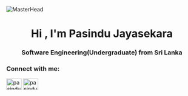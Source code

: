 ![MasterHead](https://sukhbinder.files.wordpress.com/2022/01/snow_banner_o.gif)
<h1 align="center">Hi , I'm Pasindu Jayasekara</h1>
<h3 align="center">Software Engineering(Undergraduate) from Sri Lanka</h3>

<h3 align="left">Connect with me:</h3>
<p align="left">
<a href="https://linkedin.com/in/pasindu jayasekara" target="blank"><img align="center" src="https://raw.githubusercontent.com/rahuldkjain/github-profile-readme-generator/master/src/images/icons/Social/linked-in-alt.svg" alt="pasindu jayasekara" height="30" width="40" /></a>
<a href="https://fb.com/pasindu jayasekara" target="blank"><img align="center" src="https://raw.githubusercontent.com/rahuldkjain/github-profile-readme-generator/master/src/images/icons/Social/facebook.svg" alt="pasindu jayasekara" height="30" width="40" /></a>
</p>

